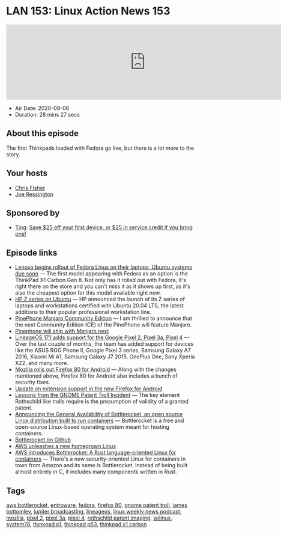 # LAN 153: Linux Action News 153

<iframe src="https://player.fireside.fm/v2/DAcK9LdX+HHmCD_MK?theme=dark" width="740" height="200" frameborder="0" scrolling="no"></iframe>

* Air Date: 2020-09-06
* Duration: 28 mins 27 secs

## About this episode

The first Thinkpads loaded with Fedora go live, but there is a lot more to the story.

## Your hosts
* [Chris Fisher](https://linuxactionnews.com/hosts/chris)
* [Joe Ressington](https://linuxactionnews.com/hosts/joe)

## Sponsored by

  * [Ting](https://linux.ting.com): [Save $25 off your first device, or $25 in service credit if you bring one!](https://linux.ting.com)



## Episode links

  * [Lenovo begins rollout of Fedora Linux on their laptops, Ubuntu systems due soon](https://www.gamingonlinux.com/2020/08/lenovo-begins-rollout-of-fedora-linux-on-their-laptops-ubuntu-systems-due-soon "Lenovo begins rollout of Fedora Linux on their laptops, Ubuntu systems due soon") — The first model appearing with Fedora as an option is the ThinkPad X1 Carbon Gen 8. Not only has it rolled out with Fedora, it's right there on the store and you can't miss it as it shows up first, as it's also the cheapest option for this model available right now. 
  * [HP Z series on Ubuntu](https://ubuntu.com/blog/hp-z-series-on-ubuntu-ai-development-on-enterprise-workstations-now-in-your-remote-office "HP Z series on Ubuntu") — HP announced the launch of its Z series of laptops and workstations certified with Ubuntu 20.04 LTS, the latest additions to their popular professional workstation line.
  * [PinePhone Manjaro Community Edition](https://www.pine64.org/2020/08/31/pinephone-manjaro-community-edition/ "PinePhone Manjaro Community Edition") — I am thrilled to announce that the next Community Edition (CE) of the PinePhone will feature Manjaro. 
  * [Pinephone will ship with Manjaro next](https://forum.manjaro.org/t/pinephone-will-ship-with-manjaro-next/18369 "Pinephone will ship with Manjaro next")
  * [LineageOS 17.1 adds support for the Google Pixel 2, Pixel 3a, Pixel 4](https://www.xda-developers.com/lineageos-17-1-adds-support-google-pixel-3a-google-pixel-4-moto-g7-power-play-huawei-p20-lite-p-smart/ "LineageOS 17.1 adds support for the Google Pixel 2, Pixel 3a, Pixel 4") — Over the last couple of months, the team has added support for devices like the ASUS ROG Phone II, Google Pixel 3 series, Samsung Galaxy A7 2016, Xiaomi Mi A1, Samsung Galaxy J7 2015, OnePlus One, Sony Xperia XZ2, and many more.
  * [Mozilla rolls out Firefox 80 for Android](https://www.xda-developers.com/mozilla-rolls-out-firefox-80-android-bringing-back-back-button/ "Mozilla rolls out Firefox 80 for Android") — Along with the changes mentioned above, Firefox 80 for Android also includes a bunch of security fixes. 
  * [Update on extension support in the new Firefox for Android](https://blog.mozilla.org/addons/2020/09/02/update-on-extension-support-in-the-new-firefox-for-android/ "Update on extension support in the new Firefox for Android")
  * [Lessons from the GNOME Patent Troll Incident](https://blog.hansenpartnership.com/lessons-from-the-gnome-patent-troll-incident/ "Lessons from the GNOME Patent Troll Incident") — The key element Rothschild like trolls require is the presumption of validity of a granted patent.
  * [Announcing the General Availability of Bottlerocket, an open source Linux distribution built to run containers](https://aws.amazon.com/blogs/opensource/announcing-the-general-availability-of-bottlerocket-an-open-source-linux-distribution-purpose-built-to-run-containers/ "Announcing the General Availability of Bottlerocket, an open source Linux distribution built to run containers") — Bottlerocket is a free and open-source Linux-based operating system meant for hosting containers.
  * [Bottlerocket on Github](https://github.com/bottlerocket-os/bottlerocket "Bottlerocket on Github")
  * [AWS unleashes a new homegrown Linux](https://www.theregister.com/2020/09/01/aws_bottlerocket_linux_for_containers/ "AWS unleashes a new homegrown Linux")
  * [AWS introduces Bottlerocket: A Rust language-oriented Linux for containers](https://www.zdnet.com/article/aws-introduces-bottlerocket-a-rust-language-oriented-linux-for-containers/ "AWS introduces Bottlerocket: A Rust language-oriented Linux for containers") — There's a new security-oriented Linux for containers in town from Amazon and its name is Bottlerocket. Instead of being built almost entirely in C, it includes many components written in Rust.



## Tags

[aws bottlerocket](https://linuxactionnews.com/tags/aws%20bottlerocket), [entroware](https://linuxactionnews.com/tags/entroware), [fedora](https://linuxactionnews.com/tags/fedora), [firefox 80](https://linuxactionnews.com/tags/firefox%2080), [gnome patent troll](https://linuxactionnews.com/tags/gnome%20patent%20troll), [james bottomley](https://linuxactionnews.com/tags/james%20bottomley), [jupiter broadcasting](https://linuxactionnews.com/tags/jupiter%20broadcasting), [lineageos](https://linuxactionnews.com/tags/lineageos), [linux weekly news podcast](https://linuxactionnews.com/tags/linux%20weekly%20news%20podcast), [mozilla](https://linuxactionnews.com/tags/mozilla), [pixel 2](https://linuxactionnews.com/tags/pixel%202), [pixel 3a](https://linuxactionnews.com/tags/pixel%203a), [pixel 4](https://linuxactionnews.com/tags/pixel%204), [rothschild patent imaging](https://linuxactionnews.com/tags/rothschild%20patent%20imaging), [selinux](https://linuxactionnews.com/tags/selinux), [system76](https://linuxactionnews.com/tags/system76), [thinkpad p1](https://linuxactionnews.com/tags/thinkpad%20p1), [thinkpad p53](https://linuxactionnews.com/tags/thinkpad%20p53), [thinkpad x1 carbon](https://linuxactionnews.com/tags/thinkpad%20x1%20carbon)